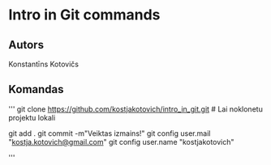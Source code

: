 # Intro in Git commands
## Autors
Konstantīns Kotovičs


## Komandas
'''
git clone https://github.com/kostjakotovich/intro_in_git.git # Lai noklonetu projektu lokali

git add .
git commit -m"Veiktas izmains!"
git config user.mail "kostja.kotovich@gmail.com"
git config user.name "kostjakotovich" 

'''

